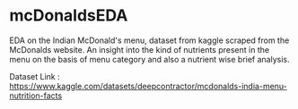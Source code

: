 # mcDonaldsEDA
EDA on the Indian McDonald's menu, dataset from kaggle scraped from the McDonalds website. An insight into the kind of nutrients present in the menu on the basis of menu category and also a nutrient wise brief analysis.

Dataset Link : https://www.kaggle.com/datasets/deepcontractor/mcdonalds-india-menu-nutrition-facts
